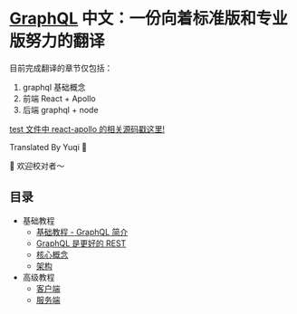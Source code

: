 # [GraphQL](https://www.howtographql.com/basics/0-introduction/) 中文：一份向着标准版和专业版努力的翻译

目前完成翻译的章节仅包括：

1. graphql 基础概念
2. 前端 React + Apollo
3. 后端 graphql + node

[test 文件中 react-apollo 的相关源码戳这里!](https://github.com/howtographql/react-apollo)

Translated By Yuqi 🌸

🎉 欢迎校对者～

## 目录

* 基础教程
  * [基础教程 - GraphQL 简介](https://github.com/EmilyQiRabbit/GraphQLTranslation/blob/master/0-BasicTutorial/0-Introduction.md)
  * [GraphQL 是更好的 REST](https://github.com/EmilyQiRabbit/GraphQLTranslation/blob/master/0-BasicTutorial/1-GraphQL-is-the-better-REST.md)
  * [核心概念](https://github.com/EmilyQiRabbit/GraphQLTranslation/blob/master/0-BasicTutorial/2-Core-Concepts.md)
  * [架构](https://github.com/EmilyQiRabbit/GraphQLTranslation/blob/master/0-BasicTutorial/3-Big-Picture-Architecture.md)
* 高级教程
  * [客户端](https://github.com/EmilyQiRabbit/GraphQLTranslation/blob/master/1-AdvancedTutorial/0-Clients.md)
  * [服务端](https://github.com/EmilyQiRabbit/GraphQLTranslation/blob/master/1-AdvancedTutorial/1-Server.md)
